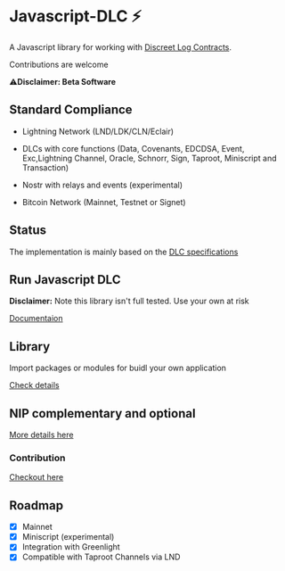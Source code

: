 # Javascript-DLC ⚡ 


A Javascript library for working with [Discreet Log Contracts](https://adiabat.github.io/dlc.pdf).

Contributions are welcome

⚠️**Disclaimer: Beta Software**

## Standard Compliance

- Lightning Network (LND/LDK/CLN/Eclair)

- DLCs with core functions (Data, Covenants, EDCDSA, Event, Exc,Lightning Channel, Oracle, Schnorr, Sign, Taproot, Miniscript and Transaction)

- Nostr with relays and events (experimental)

- Bitcoin Network (Mainnet, Testnet or Signet)

## Status

The implementation is mainly based on the [DLC specifications](https://github.com/discreetlogcontracts/dlcspecs)

## Run Javascript DLC

**Disclaimer:** Note this library isn't full tested. Use your own at risk

[Documentaion](https://github.com/AreaLayer/javascript-dlc/blob/main/docs/run.md)

## Library

Import packages or modules for buidl your own application

[Check details](https://github.com/AreaLayer/javascript-dlc/blob/main/docs/library.md)

## NIP complementary and optional

[More details here](https://github.com/AreaLayer/NIP-xxx)

### Contribution

[Checkout here](https://github.com/AreaLayer/javascript-dlc/blob/main/CONTRIBUTING.md)

## Roadmap

- [x] Mainnet
- [x] Miniscript (experimental)
- [x] Integration with Greenlight
- [x] Compatible with Taproot Channels via LND
